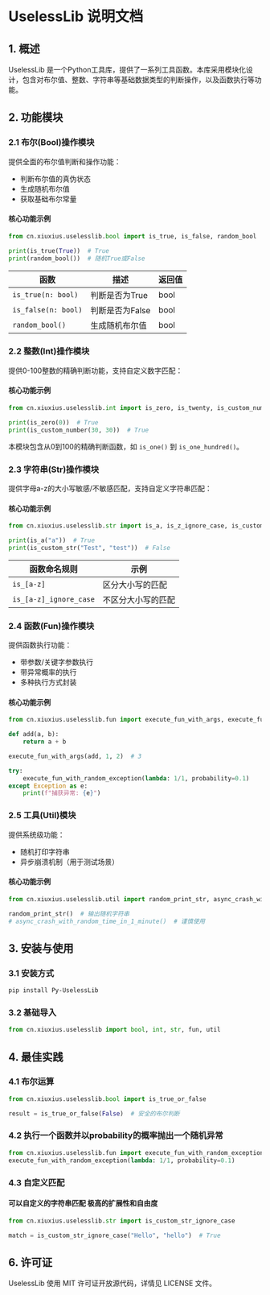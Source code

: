 
# UselessLib 说明文档

## 1. 概述

UselessLib 是一个Python工具库，提供了一系列工具函数。本库采用模块化设计，包含对布尔值、整数、字符串等基础数据类型的判断操作，以及函数执行等功能。

## 2. 功能模块

### 2.1 布尔(Bool)操作模块

提供全面的布尔值判断和操作功能：

- 判断布尔值的真伪状态
- 生成随机布尔值
- 获取基础布尔常量

#### 核心功能示例

```python
from cn.xiuxius.uselesslib.bool import is_true, is_false, random_bool

print(is_true(True))  # True
print(random_bool())  # 随机True或False
```

| 函数                  | 描述         | 返回值  |
|---------------------|------------|------|
| `is_true(n: bool)`  | 判断是否为True  | bool |
| `is_false(n: bool)` | 判断是否为False | bool |
| `random_bool()`     | 生成随机布尔值    | bool |

### 2.2 整数(Int)操作模块

提供0-100整数的精确判断功能，支持自定义数字匹配：

#### 核心功能示例

```python
from cn.xiuxius.uselesslib.int import is_zero, is_twenty, is_custom_number

print(is_zero(0))  # True
print(is_custom_number(30, 30))  # True
```

本模块包含从0到100的精确判断函数，如 `is_one()` 到 `is_one_hundred()`。

### 2.3 字符串(Str)操作模块

提供字母a-z的大小写敏感/不敏感匹配，支持自定义字符串匹配：

#### 核心功能示例

```python
from cn.xiuxius.uselesslib.str import is_a, is_z_ignore_case, is_custom_str

print(is_a("a"))  # True
print(is_custom_str("Test", "test"))  # False
```

| 函数命名规则                 | 示例        |
|------------------------|-----------|
| `is_[a-z]`             | 区分大小写的匹配  |
| `is_[a-z]_ignore_case` | 不区分大小写的匹配 |

### 2.4 函数(Fun)操作模块

提供函数执行功能：

- 带参数/关键字参数执行
- 带异常概率的执行
- 多种执行方式封装

#### 核心功能示例

```python
from cn.xiuxius.uselesslib.fun import execute_fun_with_args, execute_fun_with_random_exception

def add(a, b):
    return a + b

execute_fun_with_args(add, 1, 2)  # 3

try:
    execute_fun_with_random_exception(lambda: 1/1, probability=0.1)
except Exception as e:
    print(f"捕获异常: {e}")
```


### 2.5 工具(Util)模块

提供系统级功能：

- 随机打印字符串
- 异步崩溃机制（用于测试场景）

#### 核心功能示例

```python
from cn.xiuxius.uselesslib.util import random_print_str, async_crash_with_random_time_in_1_minute

random_print_str()  # 输出随机字符串
# async_crash_with_random_time_in_1_minute()  # 谨慎使用
```

## 3. 安装与使用

### 3.1 安装方式

```bash
pip install Py-UselessLib
```

### 3.2 基础导入

```python
from cn.xiuxius.uselesslib import bool, int, str, fun, util
```

## 4. 最佳实践

### 4.1 布尔运算

```python
from cn.xiuxius.uselesslib.bool import is_true_or_false

result = is_true_or_false(False)  # 安全的布尔判断
```

### 4.2 执行一个函数并以probability的概率抛出一个随机异常

```python
from cn.xiuxius.uselesslib.fun import execute_fun_with_random_exception
execute_fun_with_random_exception(lambda: 1/1, probability=0.1)
```

### 4.3 自定义匹配

#### 可以自定义的字符串匹配 极高的扩展性和自由度

```python
from cn.xiuxius.uselesslib.str import is_custom_str_ignore_case

match = is_custom_str_ignore_case("Hello", "hello")  # True
```

## 6. 许可证

UselessLib 使用 MIT 许可证开放源代码，详情见 LICENSE 文件。
